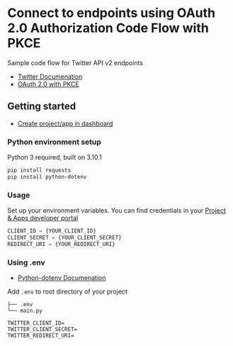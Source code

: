 # Connect to endpoints using OAuth 2.0 Authorization Code Flow with PKCE

Sample code flow for Twitter API v2 endpoints 
* [Twitter Documenation](https://developer.twitter.com/en/docs/twitter-api/getting-started/about-twitter-api)
* [OAuth 2.0 with PKCE](https://developer.twitter.com/en/docs/authentication/oauth-2-0/user-access-token)

## Getting started 
* [Create project/app in dashboard](https://developer.twitter.com/en/portal/dashboard)

### Python environment setup 
Python 3 required, built on 3.10.1

```bash
pip install requests
pip install python-dotenv
```
### Usage
Set up your environment variables. You can find credentials in your [Project & Apps developer portal](https://developer.twitter.com/en/portal/dashboard) 

```python
CLIENT_ID = {YOUR_CLIENT_ID}
CLIENT_SECRET = {YOUR_CLIENT_SECRET}
REDIRECT_URI = {YOUR_REDIRECT_URI}
``` 

### Using .env 
* [Python-dotenv Documenation](https://pypi.org/project/python-dotenv/)

Add `.env` to root directory of your project
```
├── .env
└── main.py
```

```
TWITTER_CLIENT_ID=
TWITTER_CLIENT_SECRET=
TWITTER_REDIRECT_URI=
```
